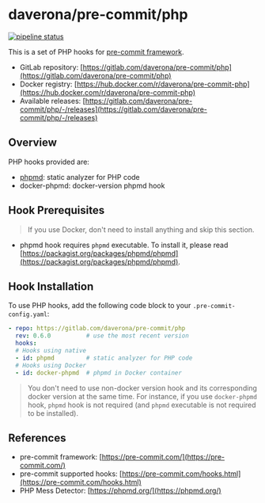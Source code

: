# daverona/pre-commit/php

[![pipeline status](https://gitlab.com/daverona//pre-commit/php/badges/master/pipeline.svg)](https://gitlab.com/daverona/pre-commit/php/-/commits/master)

This is a set of PHP hooks for [pre-commit framework](https://pre-commit.com/).

* GitLab repository: [https://gitlab.com/daverona/pre-commit/php](https://gitlab.com/daverona/pre-commit/php)
* Docker registry: [https://hub.docker.com/r/daverona/pre-commit-php](https://hub.docker.com/r/daverona/pre-commit-php)
* Available releases: [https://gitlab.com/daverona/pre-commit/php/-/releases](https://gitlab.com/daverona/pre-commit/php/-/releases)

## Overview

PHP hooks provided are:

* [phpmd](https://phpmd.org/): static analyzer for PHP code
* docker-phpmd: docker-version phpmd hook

## Hook Prerequisites

> If you use Docker, don't need to install anything and skip this section.

* phpmd hook requires `phpmd` executable. To install it, please read
[https://packagist.org/packages/phpmd/phpmd](https://packagist.org/packages/phpmd/phpmd).

## Hook Installation

To use PHP hooks, add the following code block to your `.pre-commit-config.yaml`:

```yaml
- repo: https://gitlab.com/daverona/pre-commit/php
  rev: 0.6.0          # use the most recent version
  hooks:
  # Hooks using native
  - id: phpmd         # static analyzer for PHP code
  # Hooks using Docker
  - id: docker-phpmd  # phpmd in Docker container
```

> You don't need to use non-docker version hook and its corresponding docker version at the same time.
> For instance, if you use `docker-phpmd` hook, `phpmd` hook is not required (and `phpmd` executable is not required to be installed).

<!-- 
## Hook Configuration
-->

## References

* pre-commit framework: [https://pre-commit.com/](https://pre-commit.com/)
* pre-commit supported hooks: [https://pre-commit.com/hooks.html](https://pre-commit.com/hooks.html)
* PHP Mess Detector: [https://phpmd.org/](https://phpmd.org/)


